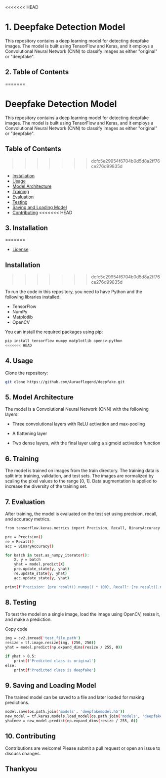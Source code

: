 <<<<<<< HEAD
# 1.  Deepfake Detection Model
This repository contains a deep learning model for detecting deepfake images. The model is built using TensorFlow and Keras, and it employs a Convolutional Neural Network (CNN) to classify images as either "original" or "deepfake". 

## 2. Table of Contents
=======
# Deepfake Detection Model

This repository contains a deep learning model for detecting deepfake images. The model is built using TensorFlow and Keras, and it employs a Convolutional Neural Network (CNN) to classify images as either "original" or "deepfake". 

## Table of Contents
>>>>>>> dcfc5e29954f6704b0d5d8a2ff76ce276d99835d

- [Installation](#installation)
- [Usage](#usage)
- [Model Architecture](#model-architecture)
- [Training](#training)
- [Evaluation](#evaluation)
- [Testing](#testing)
- [Saving and Loading Model](#saving-and-loading-model)
- [Contributing](#contributing)
<<<<<<< HEAD


## 3. Installation
=======
- [License](#license)

## Installation
>>>>>>> dcfc5e29954f6704b0d5d8a2ff76ce276d99835d

To run the code in this repository, you need to have Python and the following libraries installed:

- TensorFlow
- NumPy
- Matplotlib
- OpenCV

You can install the required packages using pip:

```bash
pip install tensorflow numpy matplotlib opencv-python
<<<<<<< HEAD
```

## 4. Usage
Clone the repository:
```bash
git clone https://github.com/Auraoflegend/deepfake.git

```
## 5. Model Architecture
The model is a Convolutional Neural Network (CNN) with the following layers:

- Three convolutional layers with ReLU activation and max-pooling
- A flattening layer

- Two dense layers, with the final layer using a sigmoid activation function

## 6. Training
The model is trained on images from the train directory. The training data is split into training, validation, and test sets. The images are normalized by scaling the pixel values to the range [0, 1]. Data augmentation is applied to increase the diversity of the training set.

## 7. Evaluation
After training, the model is evaluated on the test set using precision, recall, and accuracy metrics.

```bash
from tensorflow.keras.metrics import Precision, Recall, BinaryAccuracy

pre = Precision()
re = Recall()
acc = BinaryAccuracy()

for batch in test.as_numpy_iterator():
    X, y = batch
    yhat = model.predict(X)
    pre.update_state(y, yhat)
    re.update_state(y, yhat)
    acc.update_state(y, yhat)

print(f'Precision: {pre.result().numpy() * 100}, Recall: {re.result().numpy() * 100}, Accuracy: {acc.result().numpy() * 100}')

```

## 8. Testing
To test the model on a single image, load the image using OpenCV, resize it, and make a prediction.



Copy code

```bash import cv2
img = cv2.imread('test_file_path')
resize = tf.image.resize(img, (256, 256))
yhat = model.predict(np.expand_dims(resize / 255, 0))

if yhat > 0.5:
    print(f'Predicted class is original')
else:
    print(f'Predicted class is deepfake')

```

## 9. Saving and Loading Model
The trained model can be saved to a file and later loaded for making predictions.

```bash
model.save(os.path.join('models', 'deepfakemodel.h5'))
new_model = tf.keras.models.load_model(os.path.join('models', 'deepfakemodel.h5'))
yhatnew = new_model.predict(np.expand_dims(resize / 255, 0))

```

## 10. Contributing
Contributions are welcome! Please submit a pull request or open an issue to discuss changes.

## Thankyou

